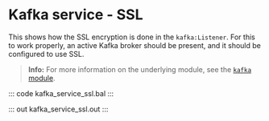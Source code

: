 # Kafka service - SSL

This shows how the SSL encryption is done in the `kafka:Listener`. For this to work properly, an active Kafka broker should be present, and it should be configured to use SSL.

>**Info:** For more information on the underlying module,  see the [`kafka` module](https://lib.ballerina.io/ballerinax/kafka/latest).

::: code kafka_service_ssl.bal :::

::: out kafka_service_ssl.out :::
